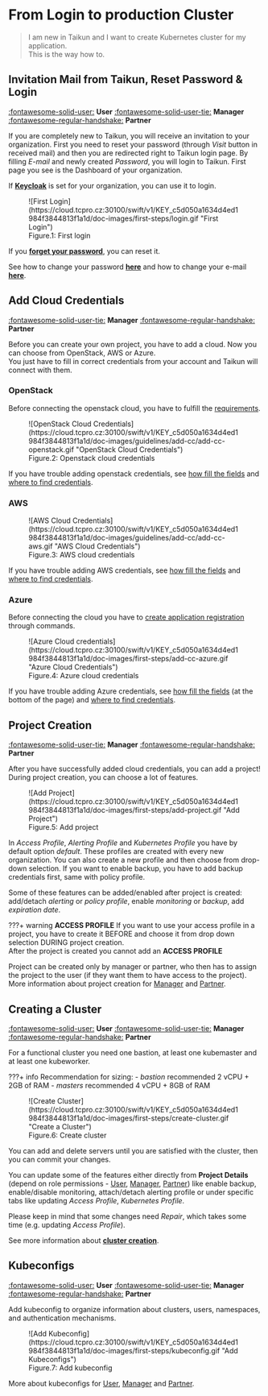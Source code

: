 #  **From Login to production Cluster**
>I am new in Taikun and I want to create Kubernetes cluster for my application.    
>This is the way how to.

## **Invitation Mail from Taikun, Reset Password & Login**
[:fontawesome-solid-user:](../user/login) **User**
[:fontawesome-solid-user-tie:](../manager/login/) **Manager**
[:fontawesome-regular-handshake:](../partner/login/) **Partner**


If you are completely new to Taikun, you will receive an invitation to your organization. First you need to reset your password (through *Visit* button in received mail) and then you are redirected right to Taikun login page. By filling *E-mail* and newly created *Password*, you will login to Taikun. First page you see is the Dashboard of your organization.

If [**Keycloak**](https://www.keycloak.org) is set for your organization, you can use it to login.  

<figure markdown>
  ![First Login](https://cloud.tcpro.cz:30100/swift/v1/KEY_c5d050a1634d4ed1984f3844813f1a1d/doc-images/first-steps/login.gif "First Login")   
  <figcaption>Figure.1: First login</figcaption>
</figure>

If you [**forget your password**](../guidelines/login/#forgotten-password), you can reset it.   

See how to change your password [**here**](../guidelines/change-mail-password/#change-password) and how to change your e-mail [**here**](../guidelines/change-mail-password/#change-e-mail).

## **Add Cloud Credentials**
[:fontawesome-solid-user-tie:](../manager/cloud-credentials/) **Manager**
[:fontawesome-regular-handshake:](../partner/cloud-credentials/) **Partner**

Before you can create your own project, you have to add a cloud. Now you can choose from OpenStack, AWS or Azure.   
You just have to fill in correct credentials from your account and Taikun will connect with them.

### **OpenStack**

Before connecting the openstack cloud, you have to fulfill the [requirements](../guidelines/add-cloud-credentials/#openstack).

<figure markdown>
  ![OpenStack Cloud Credentials](https://cloud.tcpro.cz:30100/swift/v1/KEY_c5d050a1634d4ed1984f3844813f1a1d/doc-images/guidelines/add-cc/add-cc-openstack.gif "OpenStack Cloud Credentials")   
  <figcaption>Figure.2: Openstack cloud credentials</figcaption>
</figure>
   
If you have trouble adding openstack credentials, see [how fill the fields](../guidelines/add-cloud-credentials/#openstack) and [where to find credentials](../guidelines/add-cloud-credentials/#openstack_1).

### **AWS**

<figure markdown>
  ![AWS Cloud Credentials](https://cloud.tcpro.cz:30100/swift/v1/KEY_c5d050a1634d4ed1984f3844813f1a1d/doc-images/guidelines/add-cc/add-cc-aws.gif "AWS Cloud Credentials")
  <figcaption>Figure.3: AWS cloud credentials</figcaption>
</figure>

If you have trouble adding AWS credentials, see [how fill the fields](../guidelines/add-cloud-credentials/#amazon-web-services) and [where to find credentials](../guidelines/add-cloud-credentials/#aws).

### **Azure**

Before connecting the cloud you have to [create application registration](../guidelines/add-cloud-credentials/#azure) through commands.

<figure markdown>
  ![Azure Cloud credentials](https://cloud.tcpro.cz:30100/swift/v1/KEY_c5d050a1634d4ed1984f3844813f1a1d/doc-images/first-steps/add-cc-azure.gif "Azure Cloud Credentials")
  <figcaption>Figure.4: Azure cloud credentials</figcaption>
</figure>

If you have trouble adding Azure credentials, see [how fill the fields](../guidelines/add-cloud-credentials/#azure) (at the bottom of the page) and [where to find credentials](../guidelines/add-cloud-credentials/where-to-find-credentials/#azure_1).

## **Project Creation**
[:fontawesome-solid-user-tie:](../manager/projects/creating-a-new-project/) **Manager**
[:fontawesome-regular-handshake:](../partner/projects/creating-a-new-project/) **Partner**

After you have successfully added cloud credentials, you can add a project! During project creation, you can choose a lot of features.

<figure markdown>
  ![Add Project](https://cloud.tcpro.cz:30100/swift/v1/KEY_c5d050a1634d4ed1984f3844813f1a1d/doc-images/first-steps/add-project.gif "Add Project")
  <figcaption>Figure.5: Add project</figcaption>
</figure>

In *Access Profile*, *Alerting Profile* and *Kubernetes Profile* you have by default option *default*. These profiles are created with every new organization. You can also create a new profile and then choose from drop-down selection. If you want to enable backup, you have to add backup credentials first, same with policy profile.  

Some of these features can be added/enabled after project is created: add/detach *alerting* or *policy profile*, enable *monitoring* or *backup*, add *expiration date*.

???+ warning
    **ACCESS PROFILE**
    If you want to use your access profile in a project, you have to create it BEFORE and choose it from drop down selection DURING project creation.   
    After the project is created you cannot add an **ACCESS PROFILE**   

Project can be created only by manager or partner, who then has to assign the project to the user (if they want them to have access to the project).   
More information about project creation for [Manager](../manager/projects/creating-a-new-project/) and [Partner](../manager/projects/creating-a-new-project/).

## **Creating a Cluster**
[:fontawesome-solid-user:](../user/projects/project-details/#add-server) **User**
[:fontawesome-solid-user-tie:](../manager/projects/project-details/#add-server) **Manager**
[:fontawesome-regular-handshake:](../partner/projects/project-details/#add-server) **Partner**

For a functional cluster you need one bastion, at least one kubemaster and at least one kubeworker.

???+ info 
    Recommendation for sizing:
    - *bastion* recommended 2 vCPU + 2GB of RAM
    - *masters*  recommended 4 vCPU + 8GB of RAM

<figure markdown>
  ![Create Cluster](https://cloud.tcpro.cz:30100/swift/v1/KEY_c5d050a1634d4ed1984f3844813f1a1d/doc-images/first-steps/create-cluster.gif "Create a Cluster")
  <figcaption>Figure.6: Create cluster</figcaption>
</figure>

You can add and delete servers until you are satisfied with the cluster, then you can commit your changes.

You can update some of the features either directly from **Project Details** (depend on role permissions - [User](../user/projects/project-details/), [Manager](../manager/projects/project-details/), [Partner](../partner/projects/project-details/)) like enable backup, enable/disable monitoring, attach/detach alerting profile or under specific tabs like updating *Access Profile*, *Kubernetes Profile*.

Please keep in mind that some changes need *Repair*, which takes some time (e.g. updating *Access Profile*).

See more information about [**cluster creation**](../guidelines/creating-a-cluster/).

## **Kubeconfigs**
[:fontawesome-solid-user:](../user/projects/project-details/#kubeconfigs) **User**
[:fontawesome-solid-user-tie:](../manager/projects/project-details/#kubeconfigs) **Manager**
[:fontawesome-regular-handshake:](../partner/projects/project-details/#kubeconfigs) **Partner**

Add kubeconfig to organize information about clusters, users, namespaces, and authentication mechanisms.

<figure markdown>
  ![Add Kubeconfig](https://cloud.tcpro.cz:30100/swift/v1/KEY_c5d050a1634d4ed1984f3844813f1a1d/doc-images/first-steps/kubeconfig.gif "Add Kubeconfigs")
  <figcaption>Figure.7: Add kubeconfig</figcaption>
</figure>

More about kubeconfigs for [User](../user/projects/project-details-k8s/#kubeconfigs), [Manager](../manager/projects/project-details-k8s/#kubeconfigs) and [Partner](../partner/projects/project-details-k8s/#kubeconfigs).
